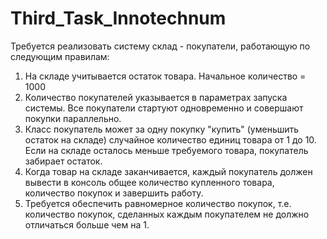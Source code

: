 # Third_Task_Innotechnum

Требуется реализовать систему склад - покупатели, работающую по следующим правилам:
1. На складе учитывается остаток товара. Начальное количество = 1000
2. Количество покупателей указывается в параметрах запуска системы. Все покупатели стартуют одновременно и совершают покупки параллельно.
3. Класс покупатель может за одну покупку "купить" (уменьшить остаток на складе) случайное количество единиц товара от 1 до 10. Если на складе осталось меньше требуемого товара, покупатель забирает остаток.
4. Когда товар на складе заканчивается, каждый покупатель должен вывести в консоль общее количество купленного товара, количество покупок и завершить работу.
5. Требуется обеспечить равномерное количество покупок, т.е. количество покупок, сделанных каждым покупателем не должно отличаться больше чем на 1.
